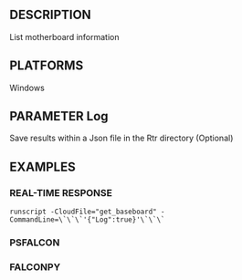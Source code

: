 ## DESCRIPTION
List motherboard information

## PLATFORMS
Windows

## PARAMETER Log
Save results within a Json file in the Rtr directory (Optional)

## EXAMPLES

### REAL-TIME RESPONSE
```
runscript -CloudFile="get_baseboard" -CommandLine=\`\`\`'{"Log":true}'\`\`\`
```
### PSFALCON

### FALCONPY
